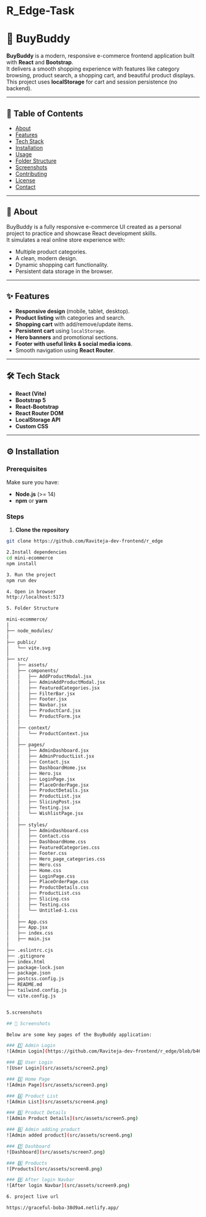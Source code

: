 ﻿# R_Edge-Task

# 🛒 BuyBuddy

**BuyBuddy** is a modern, responsive e-commerce frontend application built with **React** and **Bootstrap**.  
It delivers a smooth shopping experience with features like category browsing, product search, a shopping cart, and beautiful product displays.  
This project uses **localStorage** for cart and session persistence (no backend).

---

## 📌 Table of Contents
- [About](#about)
- [Features](#features)
- [Tech Stack](#tech-stack)
- [Installation](#installation)
- [Usage](#usage)
- [Folder Structure](#folder-structure)
- [Screenshots](#screenshots)
- [Contributing](#contributing)
- [License](#license)
- [Contact](#contact)

---

## 📖 About

BuyBuddy is a fully responsive e-commerce UI created as a personal project to practice and showcase React development skills.  
It simulates a real online store experience with:
- Multiple product categories.
- A clean, modern design.
- Dynamic shopping cart functionality.
- Persistent data storage in the browser.

---

## ✨ Features

- **Responsive design** (mobile, tablet, desktop).
- **Product listing** with categories and search.
- **Shopping cart** with add/remove/update items.
- **Persistent cart** using `localStorage`.
- **Hero banners** and promotional sections.
- **Footer with useful links & social media icons**.
- Smooth navigation using **React Router**.

---

## 🛠 Tech Stack

- **React (Vite)**
- **Bootstrap 5**
- **React-Bootstrap**
- **React Router DOM**
- **LocalStorage API**
- **Custom CSS**

---

## ⚙️ Installation

### Prerequisites
Make sure you have:
- **Node.js** (>= 14)
- **npm** or **yarn**

### Steps

1. **Clone the repository**
```bash
git clone https://github.com/Raviteja-dev-frontend/r_edge

2.Install dependencies
cd mini-ecommerce
npm install

3. Run the project
npm run dev

4. Open in browser 
http://localhost:5173

5. Folder Structure

mini-ecommerce/
│
├── node_modules/
│
├── public/
│   └── vite.svg
│
├── src/
│   ├── assets/
│   ├── components/
│   │   ├── AddProductModal.jsx
│   │   ├── AdminAddProductModal.jsx
│   │   ├── FeaturedCategories.jsx
│   │   ├── FilterBar.jsx
│   │   ├── Footer.jsx
│   │   ├── Navbar.jsx
│   │   ├── ProductCard.jsx
│   │   └── ProductForm.jsx
│   │
│   ├── context/
│   │   └── ProductContext.jsx
│   │
│   ├── pages/
│   │   ├── AdminDashboard.jsx
│   │   ├── AdminProductList.jsx
│   │   ├── Contact.jsx
│   │   ├── DashboardHome.jsx
│   │   ├── Hero.jsx
│   │   ├── LoginPage.jsx
│   │   ├── PlaceOrderPage.jsx
│   │   ├── ProductDetails.jsx
│   │   ├── ProductList.jsx
│   │   ├── SlicingPost.jsx
│   │   ├── Testing.jsx
│   │   └── WishlistPage.jsx
│   │
│   ├── styles/
│   │   ├── AdminDashboard.css
│   │   ├── Contact.css
│   │   ├── DashboardHome.css
│   │   ├── FeaturedCategories.css
│   │   ├── Footer.css
│   │   ├── Hero_page_categories.css
│   │   ├── Hero.css
│   │   ├── Home.css
│   │   ├── LoginPage.css
│   │   ├── PlaceOrderPage.css
│   │   ├── ProductDetails.css
│   │   ├── ProductList.css
│   │   ├── Slicing.css
│   │   ├── Testing.css
│   │   └── Untitled-1.css
│   │
│   ├── App.css
│   ├── App.jsx
│   ├── index.css
│   ├── main.jsx
│
├── .eslintrc.cjs
├── .gitignore
├── index.html
├── package-lock.json
├── package.json
├── postcss.config.js
├── README.md
├── tailwind.config.js
└── vite.config.js


5.screenshots

## 📸 Screenshots

Below are some key pages of the BuyBuddy application:

### 1️⃣ Admin Login
![Admin Login](https://github.com/Raviteja-dev-frontend/r_edge/blob/b46fa0883ca6592bd6a3ba75f029896b1ba59c9b/screen1.png)

### 2️⃣ User Login
![User Login](src/assets/screen2.png)

### 3️⃣ Home Page
![Admin Page](src/assets/screen3.png)

### 4️⃣ Product List
![Admin List](src/assets/screen4.png)

### 5️⃣ Product Details
![Admin Product Details](src/assets/screen5.png)

### 6️⃣ Admin adding product
![Admin added product](src/assets/screen6.png)

### 7️⃣ Dashboard
![Dashboard](src/assets/screen7.png)

### 8️⃣ Products
![Products](src/assets/screen8.png)

### 9️⃣ After login Navbar
![After login Navbar](src/assets/screen9.png)

6. project live url

https://graceful-boba-38d9a4.netlify.app/

